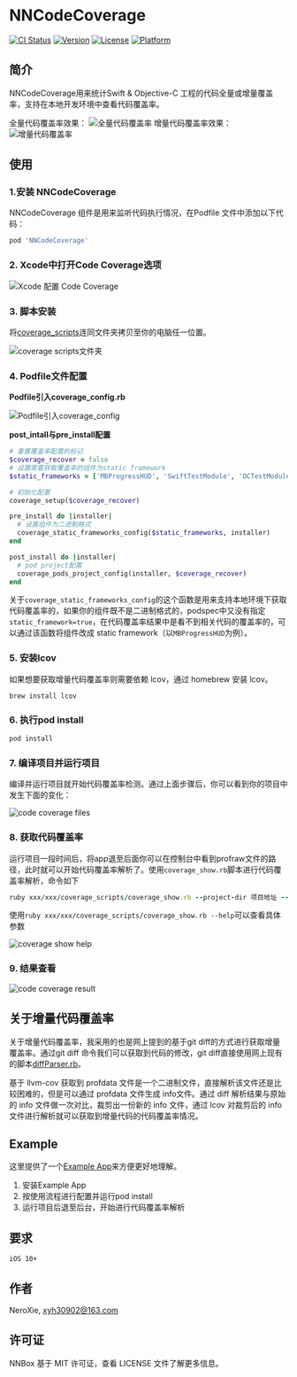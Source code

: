 # NNCodeCoverage

[![CI Status](https://img.shields.io/travis/NeroXie/NNCodeCoverage.svg?style=flat)](https://travis-ci.org/NeroXie/NNCodeCoverage)
[![Version](https://img.shields.io/cocoapods/v/NNCodeCoverage.svg?style=flat)](https://cocoapods.org/pods/NNCodeCoverage)
[![License](https://img.shields.io/cocoapods/l/NNCodeCoverage.svg?style=flat)](https://cocoapods.org/pods/NNCodeCoverage)
[![Platform](https://img.shields.io/cocoapods/p/NNCodeCoverage.svg?style=flat)](https://cocoapods.org/pods/NNCodeCoverage)

## 简介

NNCodeCoverage用来统计Swift & Objective-C 工程的代码全量或增量覆盖率，支持在本地开发环境中查看代码覆盖率。

全量代码覆盖率效果：
![全量代码覆盖率](https://neroblog.oss-cn-hangzhou.aliyuncs.com/nn_code_coverage_full.jpg)
增量代码覆盖率效果：
![增量代码覆盖率](https://neroblog.oss-cn-hangzhou.aliyuncs.com/nn_code_coverage_diff.jpg)

## 使用

### 1.安装 NNCodeCoverage

NNCodeCoverage 组件是用来监听代码执行情况，在Podfile 文件中添加以下代码：

```ruby
pod 'NNCodeCoverage'
```

### 2. Xcode中打开Code Coverage选项

![Xcode 配置 Code Coverage](https://neroblog.oss-cn-hangzhou.aliyuncs.com/nn_code_coverage_xcode_config.jpg)

### 3. 脚本安装

将[coverage_scripts](./coverage_scripts)连同文件夹拷贝至你的电脑任一位置。

![coverage scripts文件夹](https://neroblog.oss-cn-hangzhou.aliyuncs.com/nn_code_coverage_script_files.jpg)

### 4. Podfile文件配置

**Podfile引入coverage_config.rb**

![Podfile引入coverage_config](https://neroblog.oss-cn-hangzhou.aliyuncs.com/nn_code_coverage_config_path.jpg)

**post_intall与pre_install配置**

```ruby
# 重置覆盖率配置的标记
$coverage_recover = false
# 设置需要获取覆盖率的组件为static framework
$static_frameworks = ['MBProgressHUD', 'SwiftTestModule', 'OCTestModule']

# 初始化配置
coverage_setup($coverage_recover)

pre_install do |installer|
  # 设置组件为二进制格式
  coverage_static_frameworks_config($static_frameworks, installer)
end

post_install do |installer|
  # pod project配置
  coverage_pods_project_config(installer, $coverage_recover)
end
```

关于`coverage_static_frameworks_config`的这个函数是用来支持本地环境下获取代码覆盖率的，如果你的组件既不是二进制格式的，podspec中又没有指定`static_framework=true`，在代码覆盖率结果中是看不到相关代码的覆盖率的，可以通过该函数将组件改成 static framework（以`MBProgressHUD`为例）。

### 5. 安装lcov

如果想要获取增量代码覆盖率则需要依赖 lcov，通过 homebrew 安装 lcov。

```shell
brew install lcov
```

### 6. 执行pod install

```ruby
pod install
```

### 7. 编译项目并运行项目

编译并运行项目就开始代码覆盖率检测。通过上面步骤后，你可以看到你的项目中发生下面的变化：

![code coverage files](https://neroblog.oss-cn-hangzhou.aliyuncs.com/nn_code_coverage_files.jpg) 
### 8. 获取代码覆盖率

运行项目一段时间后，将app退至后面你可以在控制台中看到profraw文件的路径，此时就可以开始代码覆盖率解析了。使用`coverage_show.rb`脚本进行代码覆盖率解析，命令如下

```ruby
ruby xxx/xxx/coverage_scripts/coverage_show.rb --project-dir 项目地址 --profraw-path profraw文件地址 --git-diff-commit gitcommit1,gitcommit2
```

使用`ruby xxx/xxx/coverage_scripts/coverage_show.rb --help`可以查看具体参数

![coverage show help](https://neroblog.oss-cn-hangzhou.aliyuncs.com/nn_code_coverage_show_help.jpg)

### 9. 结果查看

![code coverage result](https://neroblog.oss-cn-hangzhou.aliyuncs.com/nn_code_coverage_html.jpg)

## 关于增量代码覆盖率

关于增量代码覆盖率，我采用的也是网上提到的基于git diff的方式进行获取增量覆盖率。通过git diff 命令我们可以获取到代码的修改，git diff直接使用网上现有的脚本[diffParser.rb](https://github.com/JerryChu/UnitTestParser/blob/master/utils/diffParser.rb)。

基于 llvm-cov 获取到 profdata 文件是一个二进制文件，直接解析该文件还是比较困难的，但是可以通过 profdata 文件生成 info文件。通过 diff 解析结果与原始的 info 文件做一次对比，裁剪出一份新的 info 文件，通过 lcov 对裁剪后的 info 文件进行解析就可以获取到增量代码的代码覆盖率情况。

## Example

这里提供了一个[Example App](./Example)来方便更好地理解。

1. 安装Example App
2. 按使用流程进行配置并运行pod install
3. 运行项目后退至后台，开始进行代码覆盖率解析

## 要求

`iOS 10+`

## 作者

NeroXie, xyh30902@163.com

## 许可证

NNBox 基于 MIT 许可证，查看 LICENSE 文件了解更多信息。
